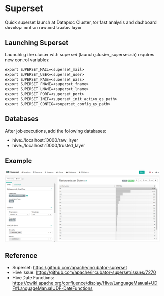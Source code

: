# Superset

Quick superset launch at Dataproc Cluster, for fast analysis and dashboard development on raw and trusted layer

## Launching Superset

Launching the cluster with superset (launch_cluster_superset.sh) requires new control variables:
```
export SUPERSET_MAIL=<superset_mail>
export SUPERSET_USER=<superset_user>
export SUPERSET_PASS=<superset_pass>
export SUPERSET_FNAME=<superset_fname>
export SUPERSET_LNAME=<superset_lname>
export SUPERSET_PORT=<superset_port>
export SUPERSET_INIT=<superset_init_action_gs_path>
export SUPERSET_CONFIG=<superset_config_gs_path>
```

## Databases

After job executions, add the following databases:
* hive://localhost:10000/raw_layer
* hive://localhost:10000/trusted_layer

## Example

![Superset 1.](./Superset_1.PNG)

## Reference

* Superset: https://github.com/apache/incubator-superset
* Hive Issue: https://github.com/apache/incubator-superset/issues/7270
* Hive Date Functions: https://cwiki.apache.org/confluence/display/Hive/LanguageManual+UDF#LanguageManualUDF-DateFunctions
